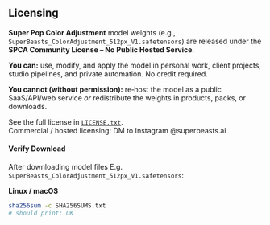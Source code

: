 ## Licensing

**Super Pop Color Adjustment** model weights (e.g., `SuperBeasts_ColorAdjustment_512px_V1.safetensors`) are released under the **SPCA Community License – No Public Hosted Service**.

**You can:** use, modify, and apply the model in personal work, client projects, studio pipelines, and private automation. No credit required.

**You cannot (without permission):** re‑host the model as a public SaaS/API/web service *or* redistribute the weights in products, packs, or downloads.

See the full license in [`LICENSE.txt`](./LICENSE.txt).  
Commercial / hosted licensing: DM to Instagram @superbeasts.ai

#### Verify Download

After downloading model files E.g. `SuperBeasts_ColorAdjustment_512px_V1.safetensors`:

**Linux / macOS**
```bash
sha256sum -c SHA256SUMS.txt
# should print: OK